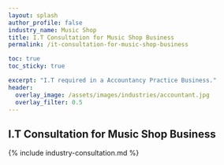 ```yaml
---
layout: splash 
author_profile: false 
industry_name: Music Shop
title: I.T Consultation for Music Shop Business
permalink: /it-consultation-for-music-shop-business

toc: true
toc_sticky: true

excerpt: "I.T required in a Accountancy Practice Business."
header:
  overlay_image: /assets/images/industries/accountant.jpg
  overlay_filter: 0.5 
---
```


## I.T Consultation for Music Shop Business

{% include industry-consultation.md %}
